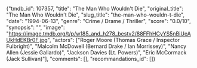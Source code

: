 {"tmdb_id": 107357, "title": "The Man Who Wouldn't Die", "original_title": "The Man Who Wouldn't Die", "slug_title": "the-man-who-wouldn-t-die", "date": "1994-06-13", "genre": "Crime / Drame / Thriller", "score": "0.0/10", "synopsis": "", "image": "https://image.tmdb.org/t/p/w185_and_h278_bestv2/88FFhHCyYS5nBiUeAUkHdEKBr0F.jpg", "actors": ["Roger Moore (Thomas Grace / Inspector Fulbright)", "Malcolm McDowell (Bernard Drake / Ian Morrissey)", "Nancy Allen (Jessie Gallardo)", "Jackson Davies (Lt. Powers)", "Eric McCormack (Jack Sullivan)"], "comments": [], "recommandations_id": []}